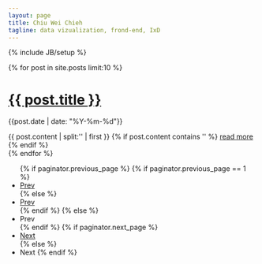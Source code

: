 ```yaml
---
layout: page
title: Chiu Wei Chieh
tagline: data vizualization, frond-end, IxD
---
```

{% include JB/setup %}

{% for post in site.posts limit:10 %}
   <h1><a href="{{ post.url }}">{{ post.title }}</a></h1>
   <p class="author">
    <span class="date">{{post.date | date: "%Y-%m-%d"}}</span>
  </p>
  <div class="content">
     {{ post.content | split:'<!--break-->' | first }}
     {% if post.content contains '<!--break-->' %}
        <a href="{{ post.url }}">read more</a>
     {% endif %}
  </div>
  <div class="content-space"></div>
{% endfor %}

<div class="pagination pagination-centered">
  <ul>
  {% if paginator.previous_page %}
    {% if paginator.previous_page == 1 %}
      <li class="prev"><a href="/" title="Previous page">Prev</a></li>
    {% else %}
      <li class="prev"><a href="/page{{paginator.previous_page}}" title="Previous page">Prev</a></li>
    {% endif %}
  {% else %}
    <li class="prev disabled"><a>Prev</a></li>
  {% endif %}
  {% if paginator.next_page %}
    <li class="next"><a href="/page{{paginator.next_page}}" title="Next page">Next</a></li>
  {% else %}
    <li class="next disabled"><a>Next</a>
  {% endif %}
  </ul>
</div>


